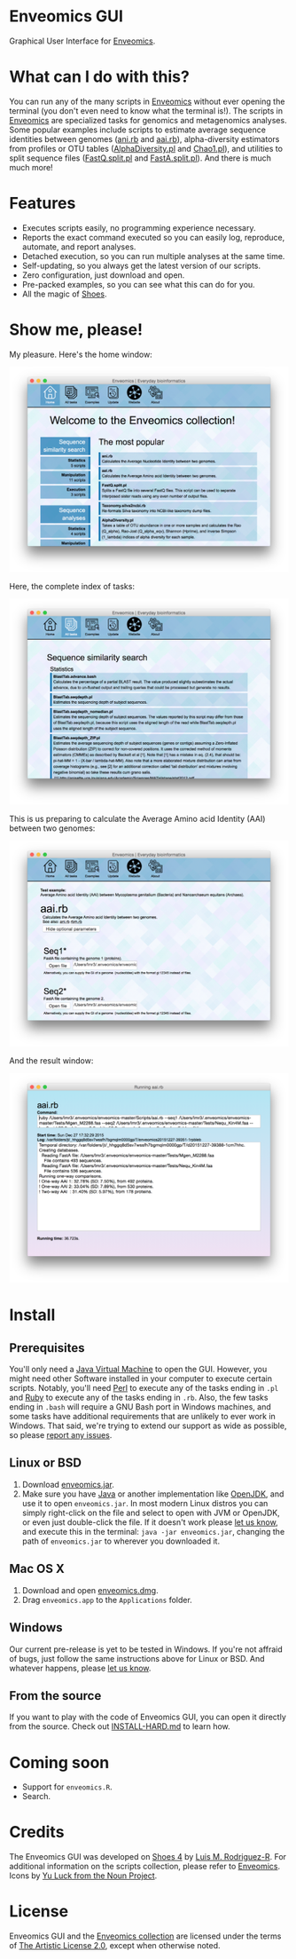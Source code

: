 Enveomics GUI
=============

Graphical User Interface for [Enveomics][enve].

What can I do with this?
========================
You can run any of the many scripts in [Enveomics][enve] without ever opening
the terminal (you don't even need to know what the terminal is!). The scripts
in [Enveomics][enve] are specialized tasks for genomics and metagenomics
analyses. Some popular examples include scripts to estimate average sequence
identities between genomes ([ani.rb][anirb] and [aai.rb][aairb]),
alpha-diversity estimators from profiles or OTU tables ([AlphaDiversity.pl][1]
and [Chao1.pl][2]), and utilities to split sequence files ([FastQ.split.pl][3]
and [FastA.split.pl][4]). And there is much much more!

Features
========
* Executes scripts easily, no programming experience necessary.
* Reports the exact command executed so you can easily log, reproduce, automate,
  and report analyses.
* Detached execution, so you can run multiple analyses at the same time.
* Self-updating, so you always get the latest version of our scripts.
* Zero configuration, just download and open.
* Pre-packed examples, so you can see what this can do for you.
* All the magic of [Shoes][shoes].

Show me, please!
================
My pleasure. Here's the home window:

![home](docs/img/Home.png)

Here, the complete index of tasks:

![all tasks](docs/img/AllTasks.png)

This is us preparing to calculate the Average Amino acid Identity (AAI) between
two genomes:

![aai form](docs/img/aai-form.png)

And the result window:

![aai result](docs/img/aai-result.png)

Install
=======
Prerequisites
-------------
You'll only need a [Java Virtual Machine][5] to open the GUI. However, you
might need other Software installed in your computer to execute certain scripts.
Notably, you'll need [Perl][6] to execute any of the tasks ending in `.pl` and
[Ruby][7] to execute any of the tasks ending in `.rb`. Also, the few tasks
ending in `.bash` will require a GNU Bash port in Windows machines, and some
tasks have additional requirements that are unlikely to ever work in Windows.
That said, we're trying to extend our support as wide as possible, so please
[report any issues][issues].

Linux or BSD
------------
1. Download [enveomics.jar][jar].
2. Make sure you have [Java][5] or another implementation like [OpenJDK][8],
   and use it to open `enveomics.jar`. In most modern Linux distros you can
   simply right-click on the file and select to open with JVM or OpenJDK, or
   even just double-click the file. If it doesn't work please
   [let us know][issues], and execute this in the terminal:
   `java -jar enveomics.jar`, changing the path of `enveomics.jar` to wherever
   you downloaded it.

Mac OS X
--------
1. Download and open [enveomics.dmg][dmg].
2. Drag `enveomics.app` to the `Applications` folder.

Windows
-------
Our current pre-release is yet to be tested in Windows. If you're not affraid of
bugs, just follow the same instructions above for Linux or BSD. And whatever
happens, please [let us know][issues].

From the source
---------------
If you want to play with the code of Enveomics GUI, you can open it directly
from the source. Check out [INSTALL-HARD.md](INSTALL-HARD.md) to learn how.

Coming soon
===========
* Support for `enveomics.R`.
* Search.

Credits
=======
The Enveomics GUI was developed on [Shoes 4][shoes] by
[Luis M. Rodriguez-R][lrr]. For additional information on the scripts
collection, please refer to [Enveomics][lrr]. Icons by
[Yu Luck from the Noun Project][yuluck].

License
=======
Enveomics GUI and the [Enveomics collection][lrr] are licensed under the terms
of [The Artistic License 2.0](LICENSE), except when otherwise noted.


[issues]: https://github.com/lmrodriguezr/enveomics-gui/issues
[jar]: http://enve-omics.ce.gatech.edu/data/public_enveomics/enveomics.jar
[dmg]: http://enve-omics.ce.gatech.edu/data/public_enveomics/enveomics.dmg
[lrr]: http://lmrodriguezr.github.io/
[enve]: https://github.com/lmrodriguezr/enveomics  "Enveomics collection"
[anirb]: http://enveomics.blogspot.com/2013/10/anirb.html
[aairb]: http://enveomics.blogspot.com/2013/10/aairb.html
[shoes]: https://github.com/shoes/shoes4 "Shoes 4"
[yuluck]: https://thenounproject.com/yuluck
[1]: http://enveomics.blogspot.com/2013/08/alphadiversitypl.html
[2]: http://enveomics.blogspot.com/2012/11/scripts-chao1pl.html
[3]: http://enveomics.blogspot.com/2012/11/fastasplitpl.html
[4]: http://enveomics.blogspot.com/2013/09/fastqsplitpl.html
[5]: https://www.java.com/en/download/
[6]: https://www.perl.org/get.html
[7]: https://www.ruby-lang.org/en/documentation/installation/
[8]: http://openjdk.java.net/

